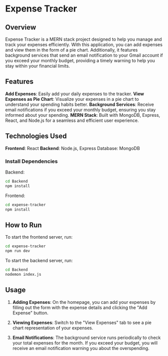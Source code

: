 # Expense Tracker
## Overview
Expense Tracker is a MERN stack project designed to help you manage and track your expenses efficiently. 
With this application, you can add expenses and view them in the form of a pie chart.
Additionally, it features background services that send an email notification to your Gmail account if you exceed your monthly budget, 
providing a timely warning to help you stay within your financial limits.

## Features
**Add Expenses**: Easily add your daily expenses to the tracker.
**View Expenses as Pie Chart**: Visualize your expenses in a pie chart to understand your spending habits better.
**Background Services**: Receive email notifications if you exceed your monthly budget, ensuring you stay informed about your spending.
**MERN Stack**: Built with MongoDB, Express, React, and Node.js for a seamless and efficient user experience.

## Technologies Used
**Frontend**: React
**Backend**: Node.js, Express
Database: MongoDB

### Install Dependencies

Backend:
```bash
cd Backend
npm install
```

Frontend:
```bash
cd expense-tracker
npm install
```

## How to Run

To start the frontend server, run:
```bash
cd expense-tracker
npm run dev
``` 

To start the backend server, run:
```bash
cd Backend
nodemon index.js
```

## Usage
1. **Adding Expenses**: On the homepage, you can add your expenses by filling out the form with the expense details and clicking the "Add Expense" button.

2. **Viewing Expenses**: Switch to the "View Expenses" tab to see a pie chart representation of your expenses.

3. **Email Notifications**: The background service runs periodically to check your total expenses for the month. If you exceed your budget, you will receive an email notification warning you about the overspending.
